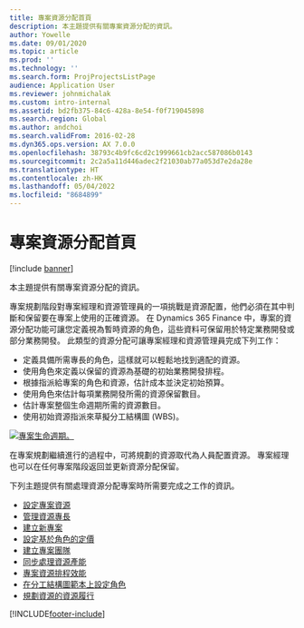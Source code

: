 ```yaml
---
title: 專案資源分配首頁
description: 本主題提供有關專案資源分配的資訊。
author: Yowelle
ms.date: 09/01/2020
ms.topic: article
ms.prod: ''
ms.technology: ''
ms.search.form: ProjProjectsListPage
audience: Application User
ms.reviewer: johnmichalak
ms.custom: intro-internal
ms.assetid: bd2fb375-84c6-428a-8e54-f0f719045898
ms.search.region: Global
ms.author: andchoi
ms.search.validFrom: 2016-02-28
ms.dyn365.ops.version: AX 7.0.0
ms.openlocfilehash: 38793c4b9fc6cd2c1999661cb2acc587086b0143
ms.sourcegitcommit: 2c2a5a11d446adec2f21030ab77a053d7e2da28e
ms.translationtype: HT
ms.contentlocale: zh-HK
ms.lasthandoff: 05/04/2022
ms.locfileid: "8684899"
---
```

# <a name="project-resourcing-home-page"></a>專案資源分配首頁

[!include [banner](../includes/banner.md)]

本主題提供有關專案資源分配的資訊。

專案規劃階段對專案經理和資源管理員的一項挑戰是資源配置，他們必須在其中判斷和保留要在專案上使用的正確資源。 在 Dynamics 365 Finance 中，專案的資源分配功能可讓您定義視為暫時資源的角色，這些資料可保留用於特定業務開發或部分業務開發。 此類型的資源分配可讓專案經理和資源管理員完成下列工作：

- 定義具備所需專長的角色，這樣就可以輕鬆地找到適配的資源。
- 使用角色來定義以保留的資源為基礎的初始業務開發排程。
- 根據指派給專案的角色和資源，估計成本並決定初始預算。
- 使用角色來估計每項業務開發所需的資源保留數目。
- 估計專案整個生命週期所需的資源數目。
- 使用初始資源指派來草擬分工結構圖 (WBS)。

[![專案生命週期。](./media/projectresourcing02-1024x812.jpg)](./media/projectresourcing02.jpg)

在專案規劃繼續進行的過程中，可將規劃的資源取代為人員配置資源。 專案經理也可以在任何專案階段返回並更新資源分配保留。

下列主題提供有關處理資源分配專案時所需要完成之工作的資訊。

- [設定專案資源](set-up-project-resources.md)
- [管理資源專長](manage-resource-competencies.md)
- [建立新專案](create-new-project.md)
- [設定基於角色的定價](set-up-role-based-pricing.md)
- [建立專案團隊](create-project-team.md)
- [同步處理資源產能](synchronize-resource-capacity.md)
- [專案資源排程效能](project-scheduling-performance.md)
- [在分工結構圖範本上設定角色](set-up-roles-wbs-template.md)
- [規劃資源的資源履行](resource-fulfillment-planned-resources.md)


[!INCLUDE[footer-include](../includes/footer-banner.md)]